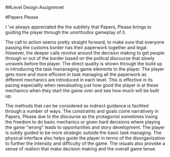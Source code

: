 ##Level Design Assignmnet

#Papers Please

I 've always appreciated the the subtlety that Papers, Please brings to guiding the player through the unorthodox gameplay of it. 

The call to action seems pretty straight forward; to make sure that everyone passing the customs border has their paperwork together and legal.
However, the deeper calls revolve around the decision making to get people through or out of the border based on the politcal discourse that slowly unravels before the player.
The direct quality is shown through the build up in introducing the task mananaging game elements to the player. The player gets more and more efficient in task managing all the paperwork as different mechanics are introduced in each level.
This is effective in its pacing especiallly when reevaluating just how good the player is at these mechanics when they start the game over and see how much will be built up. 

The methods that can be considered as indirect guidance is facilited through a number of ways. The constraints and goals come narratively in Papers, Please due to the discourse as the protagonist sometimes losing the freedom to do basic mechanics or given hard decisions where playing the game "wrong" leads to opportunities and story development. The player is subtly guided to be more strategic outside the basic task managing.
The physical interface also helps guide the player in terms of the disorganization to further the intensity and difficulty of the game. The visuals also provoke a sense of realism that make decision making and the overall game tense.

